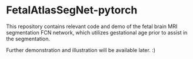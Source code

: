 # FetalAtlasSegNet-pytorch
This repository contains relevant code and demo of the fetal brain MRI segmentation FCN network, which utilizes gestational age prior to assist in the segmentation.

Further demonstration and illustration will be available later. :)

